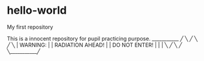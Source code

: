 # hello-world
My first repository

This is a innocent repository for pupil practicing purpose. 
       ___________
     ╱            ╲
   ╱                ╲
 ╱                    ╲
|        WARNING:       |
|    RADIATION AHEAD!   |
|     DO NOT ENTER!     |
|                       |
 ╲                   ╱
   ╲               ╱
     ╲___________╱
